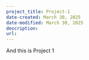 ```yaml
---
project_title: Project-1
date-created: March 30, 2025
date-modified: March 30, 2025
description: 
url:
---
```


And this is Project 1
